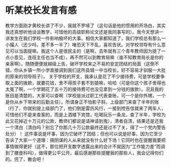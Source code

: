 # 听某校长发言有感
教学方面刚才黄校长讲了不少，我就不罗嗦了（这句话是他的惯用的开场白，其实我还真想听他谈谈教学，可惜他的高级职称论文还是我同事写的）。我今天想讲一讲发生在我们学校一件影响极坏的大事。相信大家都知道了，我们学校总有那么一小撮人（还少吗，差不多一半了）唯恐天下不乱，喜欢告状。对学校领导有什么意见可以当面提嘛，我这个人是很民主的（是啊，去年就有三个青年教师因为提了一点小意见，连班主任也当不成），再不然可以到教育局嘛（谁不知教育局长是你的亲家啊）。随随便便就越级上告，破坏学校来之不易的安定团结的局面（这倒不错，你从乡镇一所小学直接调到我们这所县城一中当校长，好不容易才驯服一大批的原来的领导班子）。 
关于学校的开支，我承认是花了不少接待费，可是学校要争取上面的拨款，就要花钱，舍不得孩子套不到狼嘛，哈哈（可是你这个孩子舍得也太冤了啊，一个学期花了五十万的接待费可也没见拿到一分钱的拨款）。况且我的账目是清楚的，大家可以查啊（学校是派过职工代表查账，可一个是你外甥，一个是你从乡下带来的后勤主任）。所谓身正不怕影子斜，上级部门来查了半年的账（行了，你就别提上级部门了，他们倒是雷厉风行，一接到控告信就来了两车人，可惜他们不是来查案的，而是上洒楼下宾馆，吃喝玩乐一条龙，查了半年，学校为此又花掉近十万元的公款，教师们都说是请神请到鬼），清者自清，结果还是还我一个清白（清白吗？别忘了你那几十万公款最终还是过不了关，得了一个党内警告处分）！ 
这件事说是坏事，因为它破坏了团结；但也可以说是好事，因为它至少告诉了大家一个道理：搞阴谋的人从来就没有什么好下场！它同时也在提醒我要把事情做得更好（这不，那位把开支数字透露出来的会计不就因为“工作能力差”而调到了膳食科吗），做得更公平公开。最后感谢那些提醒我的那些人，我会记得你们的。完了，散会吧！
  